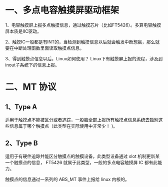 # 一、多点电容触摸屏驱动框架

1、电容触摸屏上报多点触摸信息，通过触摸芯片（比如FT5426）。多算电容触摸屏本质是IIC驱动。

2、触摸IC一般都是有INT的，当检测到触摸信息以后就会触发中断想赢，那么就要在中断处理函数里面读取触摸点信息。

3、得到触摸点信息以后，Linux如何使用？		Linux下有触摸屏上报的流程，涉及到inout子系统下的信息上报。

# 二、MT 协议

## 1、Type A
适用于触摸点不能被区分或者追踪，一股脑全部上报所有触摸点信息系统去甄别这些信息属于哪个触摸点（此类型在实际使用中非常少！ )。

## 2、Type B
适用于有硬件追踪并能区分触摸点的触摸设备，此类型设备通过 slot 机制更新某一个触摸点的信息， FT5426 就属于此类型，一般的多点电容触摸屏 IC 都有此能力。

触摸点的信息通过一系列的 ABS_MT 事件上报给 linux 内核的。
<!--stackedit_data:
eyJoaXN0b3J5IjpbLTE0NjMzNjU4MjEsMTY0NDQzMjQ1OSwtMj
A4ODc0NjYxMl19
-->